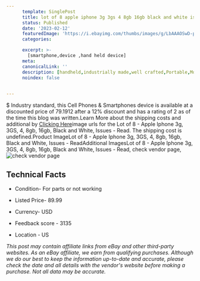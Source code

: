 ```yaml
---
      template: SinglePost
      title: lot of 8 apple iphone 3g 3gs 4 8gb 16gb black and white issues read
      status: Published
      date: '2023-02-12'
      featuredImage: 'https://i.ebayimg.com/thumbs/images/g/LbAAAOSwD-pjvzl4/s-l225.jpg'
      categories: 

      excerpt: >-
        [smartphone,device ,hand held device]
      meta:
      canonicalLink: ''
      description: [handheld,industrially made,well crafted,Portable,Mobile,Compact,Convenient,Lightweight,Maneuverable,Man-portable,Miniature,Carriable,Hand-held,Light,Holdable,Transportable,Mobile device,Pocket-sized,On-the-go,Wireless,Cordless,Compact size,Convenient size, smartphone,device ,hand held device]
      noindex: false

        
---
```

$
    Industry standard, this Cell Phones & Smartphones device is available at a discounted price of 79.1912 after a 12% discount and has a rating of 2 as of the time this blog was written.Learn More about the shipping costs and additional by [Clicking Here](https://www.ebay.com/itm/266080835888?hash=item3df3a75930%3Ag%3ALbAAAOSwD-pjvzl4&mkevt=1&mkcid=1&mkrid=711-53200-19255-0&campid=%253CePNCampaignId%253E&customid=%253CreferenceId%253E&toolid=10049)image urls for the Lot of 8 - Apple Iphone 3g, 3GS, 4, 8gb, 16gb, Black and White, Issues - Read. The shipping cost is undefined.Product ImageLot of 8 - Apple Iphone 3g, 3GS, 4, 8gb, 16gb, Black and White, Issues - ReadAdditional ImagesLot of 8 - Apple Iphone 3g, 3GS, 4, 8gb, 16gb, Black and White, Issues - Read, check vendor page, ![check vendor page](https://origin-galleryplus.ebayimg.com/ws/web/266080835888_2_0_1/225x225.jpg,https://origin-galleryplus.ebayimg.com/ws/web/266080835888_3_0_1/225x225.jpg,https://origin-galleryplus.ebayimg.com/ws/web/266080835888_4_0_1/225x225.jpg,https://origin-galleryplus.ebayimg.com/ws/web/266080835888_5_0_1/225x225.jpg,https://origin-galleryplus.ebayimg.com/ws/web/266080835888_6_0_1/225x225.jpg,https://origin-galleryplus.ebayimg.com/ws/web/266080835888_7_0_1/225x225.jpg)
    
    

 ## Technical Facts 



     
      

 - Condition- For parts or not working 


      

 - Listed Price- 89.99 


      

 - Currency- USD 


      

 - Feedback score - 3135 


      

 - Location - US 


      
      

 *_This post may contain affiliate links from eBay and other third-party websites. As an eBay affiliate, we earn from qualifying purchases. Although we do our best to keep the information up-to-date and accurate, please check the date and all details with the vendor's website before making a purchase. Not all data may be accurate._*



    
    
    
    
    